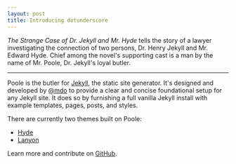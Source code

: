 ```yaml
---
layout: post
title: Introducing dotunderscore
---
```


*The Strange Case of Dr. Jekyll and Mr. Hyde* tells the story of a lawyer investigating the connection of two persons, Dr. Henry Jekyll and Mr. Edward Hyde. Chief among the novel's supporting cast is a man by the name of Mr. Poole, Dr. Jekyll's loyal butler.

-----

Poole is the butler for [Jekyll](http://jekyllrb.com), the static site generator. It's designed and developed by [@mdo](https://twitter.com/mdo) to provide a clear and concise foundational setup for any Jekyll site. It does so by furnishing a full vanilla Jekyll install with example templates, pages, posts, and styles.

There are currently two themes built on Poole:

* [Hyde](http://hyde.getpoole.com)
* [Lanyon](http://lanyon.getpoole.com)

Learn more and contribute on [GitHub](https://github.com/poole).